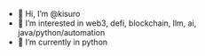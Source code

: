 - 👋 Hi, I’m @kisuro
- 👀 I’m interested in web3, defi, blockchain, llm, ai, java/python/automation
- 🌱 I’m currently in python

